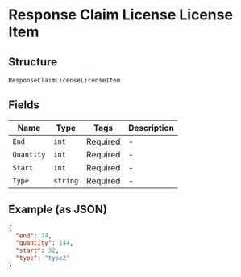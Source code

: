 
# Response Claim License License Item

## Structure

`ResponseClaimLicenseLicenseItem`

## Fields

| Name | Type | Tags | Description |
|  --- | --- | --- | --- |
| `End` | `int` | Required | - |
| `Quantity` | `int` | Required | - |
| `Start` | `int` | Required | - |
| `Type` | `string` | Required | - |

## Example (as JSON)

```json
{
  "end": 74,
  "quantity": 144,
  "start": 32,
  "type": "type2"
}
```

